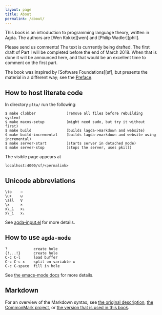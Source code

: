 ```yaml
---
layout: page
title: About
permalink: /about/
---
```


This book is an introduction to programming language theory, written
in Agda.  The authors are [Wen Kokke][wen] and [Philip Wadler][phil].

Please send us comments!  The text is currrently being drafted. The
first draft of Part I will be completed before the end of
March 2018. When that is done it will be announced here, and that would be
an excellent time to comment on the first part.

The book was inspired by [Software Foundations][sf], but presents the
material in a different way; see the [Preface](Preface).

## How to host literate code

In directory `plta/` run the following:

    $ make clobber              (remove all files before rebuilding system)
    $ make macos-setup          (might need sudo, but try it without first)
    $ make build                (builds lagda->markdown and website)
    $ make build-incremental    (builds lagda->markdown and website using incremental)
    $ make server-start         (starts server in detached mode)
    $ make server-stop          (stops the server, uses pkill)

The visible page appears at

    localhost:4000/sf/<permalink>

## Unicode abbreviations


    \to    →
    \u+    ⊎
    \all   ∀
    \x     ×
    x\_1   x₁
    x\_i   xᵢ

See [agda-input.el](https://github.com/agda/agda/blob/master/src/data/emacs-mode/agda-input.el#L194) for more details.

## How to use `agda-mode`

    ?            create hole
    {!...!}      create hole
    C-c C-l      load buffer
    C-c C-c x    split on variable x 
    C-c C-space  fill in hole

See [the emacs-mode docs]( http://agda.readthedocs.io/en/latest/tools/emacs-mode.html) for more details.

## Markdown

For an overview of the Markdown syntax, see [the original description](
https://daringfireball.net/projects/markdown/syntax
), [the CommonMark project](
http://spec.commonmark.org/0.28/
), or [the version that is used in this book](
https://kramdown.gettalong.org/syntax.html
).


